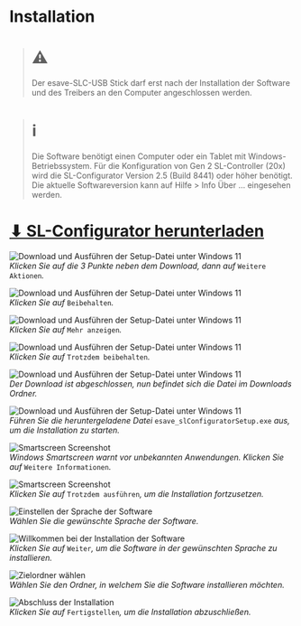 # Installation
> # ⚠  
> Der esave-SLC-USB Stick darf erst nach der Installation der Software und des Treibers an den Computer angeschlossen werden.

> # ℹ  
>  Die Software benötigt einen Computer oder ein Tablet mit Windows-Betriebssystem.
>  Für die Konfiguration von Gen 2 SL-Controller (20x) wird die SL-Configurator Version 2.5 (Build 8441) oder höher benötigt. Die aktuelle Softwareversion kann auf Hilfe > Info Über … eingesehen werden.

# [⬇ SL-Configurator herunterladen](https://www.esaveag.com/iLightConfigurator/esave/esave_slConfiguratorSetup.exe)  

![Download und Ausführen der Setup-Datei unter Windows 11](installation-1-download-1.png)  
*Klicken Sie auf die 3 Punkte neben dem Download, dann auf* `Weitere Aktionen`*.*  

![Download und Ausführen der Setup-Datei unter Windows 11](installation-2-download-2.png)  
*Klicken Sie auf* `Beibehalten`*.*

![Download und Ausführen der Setup-Datei unter Windows 11](installation-3-download-3.png)  
*Klicken Sie auf* `Mehr anzeigen`*.*

![Download und Ausführen der Setup-Datei unter Windows 11](installation-4-download-4.png)  
*Klicken Sie auf* `Trotzdem beibehalten`*.*

![Download und Ausführen der Setup-Datei unter Windows 11](installation-5-download-5.png)  
*Der Download ist abgeschlossen, nun befindet sich die Datei im Downloads Ordner.*

![Download und Ausführen der Setup-Datei unter Windows 11](installation-6-download-6.png)  
*Führen Sie die heruntergeladene Datei* `esave_slConfiguratorSetup.exe` *aus, um die Installation zu starten.*

![Smartscreen Screenshot](installation-7-smartscreen-1.png)  
*Windows Smartscreen warnt vor unbekannten Anwendungen. Klicken Sie auf* `Weitere Informationen`*.*

![Smartscreen Screenshot](installation-8-smartscreen-2.png)  
*Klicken Sie auf* `Trotzdem ausführen`*, um die Installation fortzusetzen.*

![Einstellen der Sprache der Software](installation-9-sprachwahl.png)  
*Wählen Sie die gewünschte Sprache der Software.*

![Willkommen bei der Installation der Software](installation-10-setup-1.png)  
*Klicken Sie auf* `Weiter`*, um die Software in der gewünschten Sprache zu installieren.*

![Zielordner wählen](installation-11-setup-2.png)  
*Wählen Sie den Ordner, in welchem Sie die Software installieren möchten.*

![Abschluss der Installation](installation-12-setup-3.png)  
*Klicken Sie auf* `Fertigstellen`*, um die Installation abzuschließen.* 